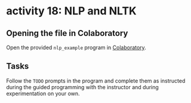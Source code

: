# activity 18: NLP and NLTK

## Opening the file in Colaboratory

Open the provided `nlp_example` program in [Colaboratory](https://colab.research.google.com/).


## Tasks

Follow the `TODO` prompts in the program and complete them as instructed during the guided programming with the instructor and during experimentation on your own.  
